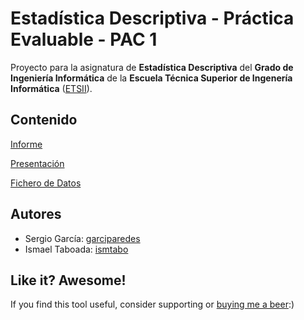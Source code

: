 # Estadística Descriptiva - Práctica Evaluable - PAC 1

Proyecto para la asignatura de **Estadística Descriptiva** del **Grado de Ingeniería Informática** de la **Escuela Técnica Superior de Ingenería Informática** ([ETSII](inf.uva.es)).


Contenido
----

[Informe](article.pdf)

[Presentación](slides.pdf)

[Fichero de Datos](acero.sgd)


Autores
----
- Sergio García: [garciparedes](https://github.com/garciparedes)
- Ismael Taboada: [ismtabo](https://github.com/ismtabo)

## Like it? Awesome!
If you find this tool useful, consider supporting or [buying me a beer](https://www.paypal.me/garciparedes/2):)
